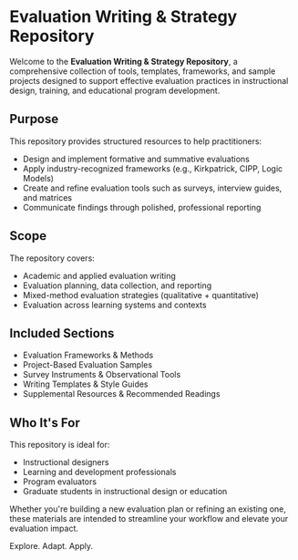 # Evaluation Writing & Strategy Repository

Welcome to the **Evaluation Writing & Strategy Repository**, a comprehensive collection of tools, templates, frameworks, and sample projects designed to support effective evaluation practices in instructional design, training, and educational program development.

## Purpose

This repository provides structured resources to help practitioners:
- Design and implement formative and summative evaluations
- Apply industry-recognized frameworks (e.g., Kirkpatrick, CIPP, Logic Models)
- Create and refine evaluation tools such as surveys, interview guides, and matrices
- Communicate findings through polished, professional reporting

## Scope

The repository covers:
- Academic and applied evaluation writing
- Evaluation planning, data collection, and reporting
- Mixed-method evaluation strategies (qualitative + quantitative)
- Evaluation across learning systems and contexts

## Included Sections

- Evaluation Frameworks & Methods
- Project-Based Evaluation Samples
- Survey Instruments & Observational Tools
- Writing Templates & Style Guides
- Supplemental Resources & Recommended Readings

## Who It's For

This repository is ideal for:
- Instructional designers
- Learning and development professionals
- Program evaluators
- Graduate students in instructional design or education

Whether you're building a new evaluation plan or refining an existing one, these materials are intended to streamline your workflow and elevate your evaluation impact.

Explore. Adapt. Apply.

